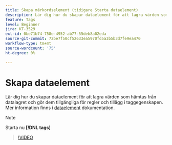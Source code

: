 ```yaml
---
title: Skapa märkordselement (tidigare Starta dataelement)
description: Lär dig hur du skapar dataelement för att lagra värden som hämtas från datalagret och gör dem tillgängliga för regler och tillägg i taggegenskapen.
feature: Tags
level: Beginner
jira: KT-3529
exl-id: 0be71b74-758e-4952-ab77-55deb8a02eda
source-git-commit: 72be7f50cf52633ea5970fd5a3b5b3d7fe9ea470
workflow-type: tm+mt
source-wordcount: '75'
ht-degree: 0%

---
```


# Skapa dataelement

Lär dig hur du skapar dataelement för att lagra värden som hämtas från datalagret och gör dem tillgängliga för regler och tillägg i taggegenskapen. Mer information finns i [dataelement](https://experienceleague.adobe.com/docs/experience-platform/tags/ui/data-elements.html) dokumentation.

>[!NOTE]
>
> Starta nu **[!DNL tags]**

>[!VIDEO](https://video.tv.adobe.com/v/28733/?learn=on)
